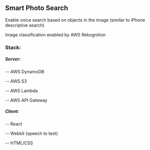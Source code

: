 ## Smart Photo Search

Enable voice search based on objects in the image (similar to iPhone descriptive search)

Image classification enabled by AWS Rekognition

### Stack:

##### Server:
-- AWS DynamoDB

-- AWS S3

-- AWS Lambda

-- AWS API Gateway

##### Client:
-- React 

-- Webkit (speech to text)

-- HTML/CSS

